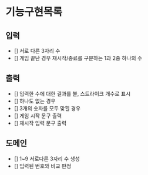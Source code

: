 # 기능구현목록

## 입력
- [] 서로 다른 3자리 수
- [] 게임 끝난 경우 재시작/종료를 구분하는 1과 2중 하나의 수
## 출력
- [] 입력한 수에 대한 결과를 볼, 스트라이크 개수로 표시
- [] 하나도 없는 경우 
- [] 3개의 숫자를 모두 맞힐 경우
- [] 게임 시작 문구 출력
- [] 재시작 입력 문구 출력
## 도메인
- [] 1~9 서로다른 3자리 수 생성
- [] 입력된 번호와 비교 판정